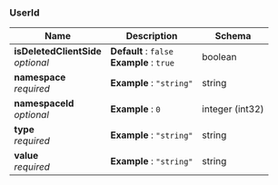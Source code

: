 
<a name="userid"></a>
### UserId

|Name|Description|Schema|
|---|---|---|
|**isDeletedClientSide**  <br>*optional*|**Default** : `false`  <br>**Example** : `true`|boolean|
|**namespace**  <br>*required*|**Example** : `"string"`|string|
|**namespaceId**  <br>*optional*|**Example** : `0`|integer (int32)|
|**type**  <br>*required*|**Example** : `"string"`|string|
|**value**  <br>*required*|**Example** : `"string"`|string|



